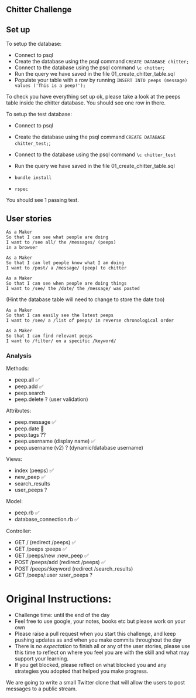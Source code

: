 ## Chitter Challenge



## Set up

To setup the database:

* Connect to psql
* Create the database using the psql command `CREATE DATABASE chitter;`
* Connect to the database using the psql command `\c chitter`;
* Run the query we have saved in the file 01_create_chitter_table.sql
* Populate your table with a row by running `INSERT INTO peeps (message) values ('This is a peep!');`

To check you have everything set up ok, please take a look at the peeps table inside the chitter database. You should see one row in there.  

To setup the test database:
* Connect to psql
* Create the database using the psql
command `CREATE DATABASE chitter_test;`;
* Connect to the database using the psql command `\c chitter_test`
* Run the query we have saved in the file 01_create_chitter_table.sql

* `bundle install`
* `rspec`

You should see 1 passing test.

## User stories

```
As a Maker
So that I can see what people are doing
I want to /see all/ the /messages/ (peeps)
in a browser
```

```
As a Maker
So that I can let people know what I am doing  
I want to /post/ a /message/ (peep) to chitter
```

```
As a Maker
So that I can see when people are doing things
I want to /see/ the /date/ the /message/ was posted
```
(Hint the database table will need to change to store the date too)

```
As a Maker
So that I can easily see the latest peeps
I want to /see/ a /list of peeps/ in reverse chronological order
```
```
As a Maker
So that I can find relevant peeps
I want to /filter/ on a specific /keyword/
```

### Analysis

Methods:
- peep.all :white_check_mark:
- peep.add :white_check_mark:
- peep.search
- peep.delete ? (user validation)

Attributes:
- peep.message :white_check_mark:
- peep.date :construction:
- peep.tags ??
- peep.username (display name) :white_check_mark:  
- peep.username (v2) ? (dynamic/database username)

Views:
- index (peeps) :white_check_mark:
- new_peep :white_check_mark:
- search_results
- user_peeps ?

Model:
- peep.rb :white_check_mark:
- database_connection.rb :white_check_mark:

Controller:
- GET / (redirect /peeps) :white_check_mark:
- GET /peeps  :peeps :white_check_mark:
- GET /peeps/new  :new_peep :white_check_mark:
- POST /peeps/add (redirect /peeps) :white_check_mark:
- POST /peeps/:keyword (redirect /search_results)
- GET /peeps/:user  :user_peeps  ?


# Original Instructions:

* Challenge time: until the end of the day
* Feel free to use google, your notes, books etc but please work on your own
* Please raise a pull request when you start this challenge, and keep pushing updates as and when you make commits throughout the day
* There is _no expectation_ to finish all or any of the user stories, please use this time to reflect on where you feel you are with the skill and what may support your learning.
* If you get blocked, please reflect on what blocked you and any strategies you adopted that helped you make progress.

We are going to write a small Twitter clone that will allow the users to post messages to a public stream.
